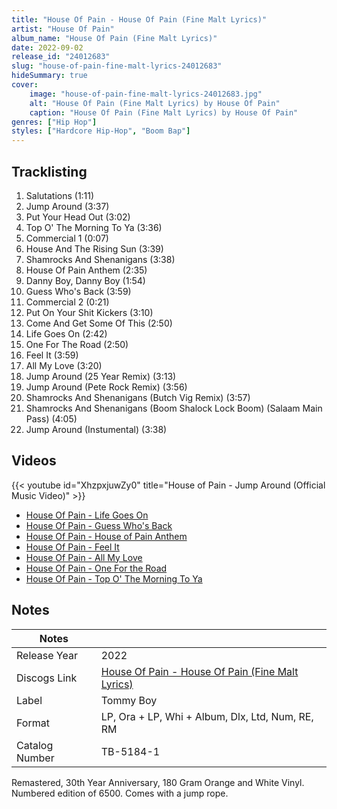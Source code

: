 ```yaml
---
title: "House Of Pain - House Of Pain (Fine Malt Lyrics)"
artist: "House Of Pain"
album_name: "House Of Pain (Fine Malt Lyrics)"
date: 2022-09-02
release_id: "24012683"
slug: "house-of-pain-fine-malt-lyrics-24012683"
hideSummary: true
cover:
    image: "house-of-pain-fine-malt-lyrics-24012683.jpg"
    alt: "House Of Pain (Fine Malt Lyrics) by House Of Pain"
    caption: "House Of Pain (Fine Malt Lyrics) by House Of Pain"
genres: ["Hip Hop"]
styles: ["Hardcore Hip-Hop", "Boom Bap"]
---
```


## Tracklisting
1. Salutations (1:11)
2. Jump Around (3:37)
3. Put Your Head Out (3:02)
4. Top O' The Morning To Ya (3:36)
5. Commercial 1 (0:07)
6. House And The Rising Sun (3:39)
7. Shamrocks And Shenanigans (3:38)
8. House Of Pain Anthem (2:35)
9. Danny Boy, Danny Boy (1:54)
10. Guess Who's Back (3:59)
11. Commercial 2 (0:21)
12. Put On Your Shit Kickers (3:10)
13. Come And Get Some Of This (2:50)
14. Life Goes On (2:42)
15. One For The Road (2:50)
16. Feel It (3:59)
17. All My Love (3:20)
18. Jump Around (25 Year Remix) (3:13)
19. Jump Around (Pete Rock Remix) (3:56)
20. Shamrocks And Shenanigans (Butch Vig Remix) (3:57)
21. Shamrocks And Shenanigans (Boom Shalock Lock Boom) (Salaam Main Pass) (4:05)
22. Jump Around (Instumental) (3:38)

## Videos
{{< youtube id="XhzpxjuwZy0" title="House of Pain - Jump Around (Official Music Video)" >}}
- [House Of Pain - Life Goes On](https://www.youtube.com/watch?v=oR3gM8PhRRQ)
- [House Of Pain - Guess Who's Back](https://www.youtube.com/watch?v=z2hesUfjTTE)
- [House Of Pain - House of Pain Anthem](https://www.youtube.com/watch?v=VTOcN7MnijA)
- [House Of Pain - Feel It](https://www.youtube.com/watch?v=lZ_-IaV5G18)
- [House Of Pain - All My Love](https://www.youtube.com/watch?v=uK15faVp8EY)
- [House Of Pain - One For the Road](https://www.youtube.com/watch?v=3wSKzP4xhDc)
- [House Of Pain - Top O' The Morning To Ya](https://www.youtube.com/watch?v=Fu7a9lADJ0g)


## Notes

| Notes          |             |
| ---------------| ----------- |
| Release Year   | 2022 |
| Discogs Link   | [House Of Pain - House Of Pain (Fine Malt Lyrics)](https://www.discogs.com/release/24012683-House-Of-Pain-House-Of-Pain-Fine-Malt-Lyrics) |
| Label          | Tommy Boy |
| Format         | LP, Ora + LP, Whi + Album, Dlx, Ltd, Num, RE, RM |
| Catalog Number | TB-5184-1 |

Remastered, 30th Year Anniversary, 180 Gram Orange and White Vinyl. Numbered edition of 6500. Comes with a jump rope.

